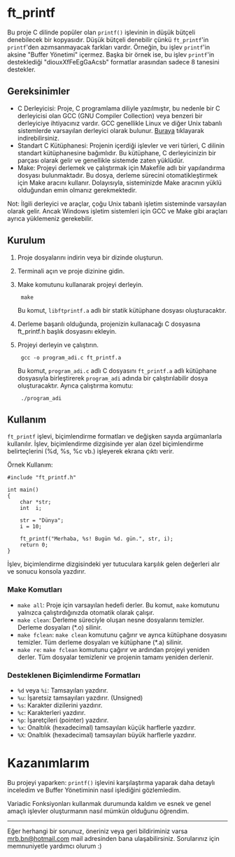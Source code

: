 # ft_printf

Bu proje C dilinde popüler olan `printf()` işlevinin in düşük bütçeli denebilecek bir kopyasıdır. Düşük bütçeli denebilir çünkü `ft_printf`'in `printf`'den azımsanmayacak farkları vardır. Örneğin, bu işlev `printf`'in aksine "Buffer Yönetimi" içermez. Başka bir örnek ise, bu işlev `printf`'in desteklediği "diouxXfFeEgGaAcsb" formatlar arasından sadece 8 tanesini destekler.

## Gereksinimler
- C Derleyicisi: Proje, C programlama diliyle yazılmıştır, bu nedenle bir C derleyicisi olan GCC (GNU Compiler Collection) veya benzeri bir derleyiciye ihtiyacınız vardır. GCC genellikle Linux ve diğer Unix tabanlı sistemlerde varsayılan derleyici olarak bulunur. [Buraya](https://www.mingw-w64.org/) tıklayarak indirebilirsiniz.
- Standart C Kütüphanesi: Projenin içerdiği işlevler ve veri türleri, C dilinin standart kütüphanesine bağımlıdır. Bu kütüphane, C derleyicinizin bir parçası olarak gelir ve genellikle sistemde zaten yüklüdür.
- Make: Projeyi derlemek ve çalıştırmak için Makefile adlı bir yapılandırma dosyası bulunmaktadır. Bu dosya, derleme sürecini otomatikleştirmek için Make aracını kullanır. Dolayısıyla, sisteminizde Make aracının yüklü olduğundan emin olmanız gerekmektedir.

Not: İlgili derleyici ve araçlar, çoğu Unix tabanlı işletim sisteminde varsayılan olarak gelir. Ancak Windows işletim sistemleri için GCC ve Make gibi araçları ayrıca yüklemeniz gerekebilir.

## Kurulum
1. Proje dosyalarını indirin veya bir dizinde oluşturun.
2. Terminali açın ve proje dizinine gidin.
3. Make komutunu kullanarak projeyi derleyin.

        make
   Bu komut, `libftprintf.a` adlı bir statik kütüphane dosyası oluşturacaktır.
4. Derleme başarılı olduğunda, projenizin kullanacağı C dosyasına ft_printf.h başlık dosyasını ekleyin.
5. Projeyi derleyin ve çalıştırın.

        gcc -o program_adi.c ft_printf.a
    Bu komut, `program_adi.c` adlı C dosyasını `ft_printf.a` adlı kütüphane dosyasıyla birleştirerek `program_adi` adında bir çalıştırılabilir dosya oluşturacaktır. Ayrıca çalıştırma komutu:

        ./program_adi

## Kullanım
`ft_printf` işlevi, biçimlendirme formatları ve değişken sayıda argümanlarla kullanılır. İşlev, biçimlendirme dizgisinde yer alan özel biçimlendirme belirteçlerini (%d, %s, %c vb.) işleyerek ekrana çıktı verir.

Örnek Kullanım:


    #include "ft_printf.h"

    int main()
    {
        char *str;
        int  i;

        str = "Dünya";
        i = 10;
        
        ft_printf("Merhaba, %s! Bugün %d. gün.", str, i);
        return 0;
    }
İşlev, biçimlendirme dizgisindeki yer tutuculara karşılık gelen değerleri alır ve sonucu konsola yazdırır.

### Make Komutları
- `make all`: Proje için varsayılan hedefi derler. Bu komut, `make` komutunu yalnızca çalıştırdığınızda otomatik olarak çalışır.
- `make clean`: Derleme süreciyle oluşan nesne dosyalarını temizler. Derleme dosyaları (*.o) silinir.
- `make fclean`: `make clean` komutunu çağırır ve ayrıca kütüphane dosyasını temizler. Tüm derleme dosyaları ve kütüphane (*.a) silinir.
- `make re`: `make fclean` komutunu çağırır ve ardından projeyi yeniden derler. Tüm dosyalar temizlenir ve projenin tamamı yeniden derlenir.

### Desteklenen Biçimlendirme Formatları

- `%d` veya `%i`: Tamsayıları yazdırır.
- `%u`: İşaretsiz tamsayıları yazdırır. (Unsigned)
- `%s`: Karakter dizilerini yazdırır.
- `%c`: Karakterleri yazdırır.
- `%p`: İşaretçileri (pointer) yazdırır.
- `%x`: Onaltılık (hexadecimal) tamsayıları küçük harflerle yazdırır.
- `%X`: Onaltılık (hexadecimal) tamsayıları büyük harflerle yazdırır.


# Kazanımlarım
Bu projeyi yaparken:
    `printf()` işlevini karşılaştırma yaparak daha detaylı inceledim ve Buffer Yönetiminin nasıl işlediğini gözlemledim.
    
Variadic Fonksiyonları kullanmak durumunda kaldım ve esnek ve genel amaçlı işlevler oluşturmanın nasıl mümkün olduğunu öğrendim.

---

Eğer herhangi bir sorunuz, öneriniz veya geri bildiriminiz varsa mrb.bn@hotmail.com mail adresinden bana ulaşabilirsiniz. Sorularınız için memnuniyetle yardımcı olurum :)
